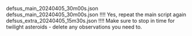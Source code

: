 defsus_main_20240405_30m00s.json
defsus_main_20240405_30m00s.json    !!!! Yes, repeat the main script again
defsus_extra_20240405_15m30s.json   !!!! Make sure to stop in time for
twilight asteroids - delete any observations you need to.
